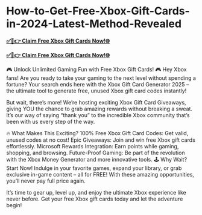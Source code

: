 # How-to-Get-Free-Xbox-Gift-Cards-in-2024-Latest-Method-Revealed




**[✅🔴👉 Claim Free Xbox Gift Cards Now!🌐](https://usaofferzon.com/xbox)**


**[✅🔴👉 Claim Free Xbox Gift Cards Now!🌐](https://usaofferzon.com/giftcard)**


🎮 Unlock Unlimited Gaming Fun with Free Xbox Gift Cards! 🎮
Hey Xbox fans! Are you ready to take your gaming to the next level without spending a fortune? Your search ends here with the Xbox Gift Card Generator 2025 – the ultimate tool to generate free, unused Xbox gift card codes instantly!

But wait, there’s more! We’re hosting exciting Xbox Gift Card Giveaways, giving YOU the chance to grab amazing rewards without breaking a sweat. It’s our way of saying “thank you” to the incredible Xbox community that’s been with us every step of the way.

🔥 What Makes This Exciting?
100% Free Xbox Gift Card Codes: Get valid, unused codes at no cost!
Epic Giveaways: Join and win free Xbox gift cards effortlessly.
Microsoft Rewards Integration: Earn points while gaming, shopping, and browsing.
Future-Proof Gaming: Be part of the revolution with the Xbox Money Generator and more innovative tools.
🕹️ Why Wait? Start Now!
Indulge in your favorite games, expand your library, or grab exclusive in-game content – all for FREE! With these amazing opportunities, you’ll never pay full price again.

It’s time to gear up, level up, and enjoy the ultimate Xbox experience like never before. Get your free Xbox gift cards today and let the adventure begin!
